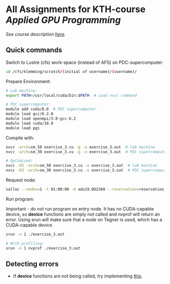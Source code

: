 # All Assignments for KTH-course *Applied GPU Programming*

*See course description [here](https://www.kth.se/student/kurser/kurs/DD2360?l=en).*

## Quick commands

Switch to Lustre (cfs) work-space (instead of AFS) on PDC-supercomputer:

```bash
cd /cfs/klemming/scratch/(initial of username)/(username)/
```

Prepare Environment:

```bash
# Lab machine:
export PATH=/usr/local/cuda/bin:$PATH  # Load nvcc command

# PDC supercomputer:
module add cuda/8.0  # PDC supercomputer
module load gcc/6.2.0
module load openmpi/3.0-gcc-6.2
module load cuda/10.0
module load pgi
```

Compile with:

```bash
nvcc -arch=sm_50 exercise_3.cu -g -o exercise_3.out  # lab machine
nvcc -arch=sm_30 exercise_3.cu -g -o exercise_3.out  # PDC supercomputer

# Optimized:
nvcc -O3 -arch=sm_50 exercise_3.cu -o exercise_3.out  # lab machine
nvcc -O3 -arch=sm_30 exercise_3.cu -o exercise_3.out  # PDC supercomputer
```

Request node:

```bash
salloc --nodes=1 -t 01:00:00 -A edu19.DD2360 --reservation=reservation_here
```

Run program:

Important - do not run program on entry node. It has no CUDA-capable device, so __device__ functions are simply not called and nvprof will return an error.
Using srun will make sure that a node on Tegner is used, which has a CUDA-capable device.

```bash
srun -n 1 ./exercise_3.out

# With profiling:
srun -n 1 nvprof ./exercise_3.out
```

## Detecting errors

* If __device__ functions are not being called, try implementing [this](https://stackoverflow.com/questions/21990904/cuda-global-function-not-called).
